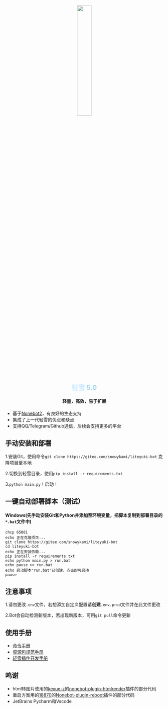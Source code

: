 <div align="center">
    <img src="docs/img/snowy.png" style="width: 30%; margin-top:10%;">
</div>
<div align=center>
    <h2>
        <font color="#d0e9ff">
            轻雪
        </font>
        <font color="#a2d8f4">
            5.0
        </font>
    </h2>
</div>
<div align=center><h4>轻量，高效，易于扩展</h4></div>

- 基于[Nonebot2]("https://github.com/nonebot/nonebot2")，有良好的生态支持
- 集成了上一代轻雪的优点和~~缺点~~
- 支持QQ/Telegram/Github通信，后续会支持更多的平台

## 手动安装和部署

1.安装Git，使用命令`git clone https://gitee.com/snowykami/liteyuki-bot` 克隆项目至本地

2.切换到轻雪目录，使用`pip install -r requirements.txt`

3.`python main.py`！启动！

## 一键自动部署脚本（测试）

#### Windows(先手动安装Git和Python并添加至环境变量，把脚本复制到部署目录的`*.bat`文件中)

```commandline
chcp 65001
echo 正在克隆项目...
git clone https://gitee.com/snowykami/liteyuki-bot
cd liteyuki-bot
echo 正在安装依赖...
pip install -r requirements.txt
echo python main.py > run.bat
echo pause >> run.bat
echo 启动脚本"run.bat"已创建，点击即可启动
pause
```

## 注意事项

1.请勿更改`.env`文件，若想添加自定义配置请**创建**`.env.prod`文件并在此文件更改

2.Bot会自动检测新版本，若出现新版本，可用`git pull`命令更新

## 使用手册

- [命令手册](docs/command.md)
- [资源包规范手册](docs/resource.md)
- [轻雪插件开发手册](docs/dev.md)

## 鸣谢

- html转图片使用的[kexue-z](https://github.com/kexue-z)的[nonebot-plugin-htmlrender](https://github.com/kexue-z/nonebot-plugin-htmlrender)插件的部分代码
- 重启方案用的[18870](https://github.com/18870)的[Nonebot-plugin-reboot](https://github.com/18870/nonebot-plugin-reboot)插件的部分代码
- JetBrains Pycharm和Vscode
